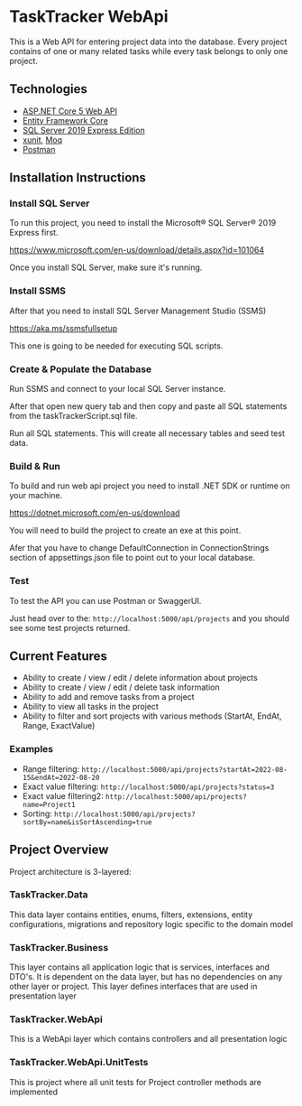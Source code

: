# TaskTracker WebApi
This is a Web API for entering project data into the database. Every project contains of one or many related tasks while every task belongs to only one project.

## Technologies
* [ASP.NET Core 5 Web API](https://docs.microsoft.com/en-us/aspnet/core/introduction-to-aspnet-core?view=aspnetcore-5.0)
* [Entity Framework Core](https://docs.microsoft.com/en-us/ef/core/)
* [SQL Server 2019 Express Edition](https://www.microsoft.com/en-us/download/details.aspx?id=101064)
* [xunit](https://xunit.net/), [Moq](https://github.com/moq)
* [Postman](https://www.postman.com/)

## Installation Instructions

### Install SQL Server

To run this project, you need to install the Microsoft® SQL Server® 2019 Express first.

https://www.microsoft.com/en-us/download/details.aspx?id=101064

Once you install SQL Server, make sure it's running.

### Install SSMS

After that you need to install SQL Server Management Studio (SSMS)

https://aka.ms/ssmsfullsetup

This one is going to be needed for executing SQL scripts.

### Create & Populate the Database

Run SSMS and connect to your local SQL Server instance.

After that open new query tab and then copy and paste all SQL statements from the taskTrackerScript.sql file.

Run all SQL statements. This will create all necessary tables and seed test data.

### Build & Run

To build and run web api project you need to install .NET SDK or runtime on your machine.

https://dotnet.microsoft.com/en-us/download

You will need to build the project to create an exe at this point. 

Afer that you have to change DefaultConnection in ConnectionStrings section of appsettings.json file to point out to your local database. 

### Test

To test the API you can use Postman or SwaggerUI.

Just head over to the: ```http://localhost:5000/api/projects``` 
and you should see some test projects returned.

## Current Features
* Ability to create / view / edit / delete information about projects
* Ability to create / view / edit / delete task information
* Ability to add and remove tasks from a project
* Ability to view all tasks in the project
* Ability to filter and sort projects with various methods (StartAt, EndAt, Range, ExactValue)

### Examples
- Range filtering: `http://localhost:5000/api/projects?startAt=2022-08-15&endAt=2022-08-20`
- Exact value filtering: `http://localhost:5000/api/projects?status=3`
- Exact value filtering2: `http://localhost:5000/api/projects?name=Project1`
- Sorting: `http://localhost:5000/api/projects?sortBy=name&isSortAscending=true`

## Project Overview
Project architecture is 3-layered:

### TaskTracker.Data
This data layer contains entities, enums, filters, extensions, entity configurations, migrations and repository logic specific to the domain model

### TaskTracker.Business
This layer contains all application logic that is services, interfaces and DTO's. It is dependent on the data layer, but has no dependencies on any other layer or project. This layer defines interfaces that are used in presentation layer

### TaskTracker.WebApi
This is a WebApi layer which contains controllers and all presentation logic

### TaskTracker.WebApi.UnitTests
This is project where all unit tests for Project controller methods are implemented